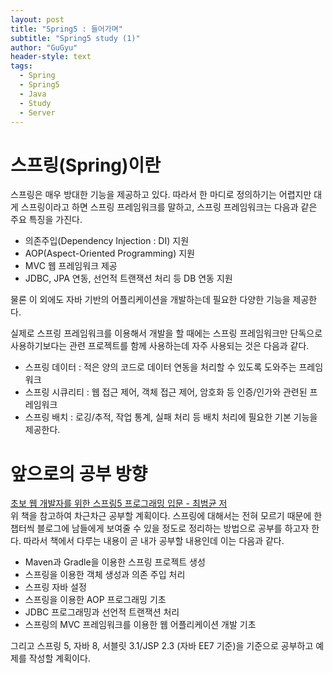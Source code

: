 ```yaml
---
layout: post
title: "Spring5 : 들어가며"
subtitle: "Spring5 study (1)"
author: "GuGyu"
header-style: text
tags:
  - Spring
  - Spring5
  - Java
  - Study
  - Server
---
```

  
# 스프링(Spring)이란

스프링은 매우 방대한 기능을 제공하고 있다. 따라서 한 마디로 정의하기는 어렵지만 대게 스프링이라고 하면 스프링 프레임워크를 말하고, 스프링 프레임워크는 다음과 같은 주요 특징을 가진다.
- 의존주입(Dependency Injection : DI) 지원
- AOP(Aspect-Oriented Programming) 지원
- MVC 웹 프레임워크 제공
- JDBC, JPA 연동, 선언적 트랜잭션 처리 등 DB 연동 지원  

물론 이 외에도 자바 기반의 어플리케이션을 개발하는데 필요한 다양한 기능을 제공한다.  

실제로 스프링 프레임워크를 이용해서 개발을 할 때에는 스프링 프레임워크만 단독으로 사용하기보다는 관련 프로젝트를 함께 사용하는데 자주 사용되는 것은 다음과 같다.
- 스프링 데이터 : 적은 양의 코드로 데이터 연동을 처리할 수 있도록 도와주는 프레임워크
- 스프링 시큐리티 : 웹 접근 제어, 객체 접근 제어, 암호화 등 인증/인가와 관련된 프레임워크
- 스프링 배치 : 로깅/추적, 작업 통계, 실패 처리 등 배치 처리에 필요한 기본 기능을 제공한다.

# 앞으로의 공부 방향

[초보 웹 개발자를 위한 스프링5 프로그래밍 입문 - 최범균 저](https://www.aladin.co.kr/shop/wproduct.aspx?ItemId=157472828)  
위 책을 참고하여 차근차근 공부할 계획이다. 스프링에 대해서는 전혀 모르기 때문에 한 챕터씩 블로그에 남들에게 보여줄 수 있을 정도로 정리하는 방법으로 공부를 하고자 한다. 따라서 책에서 다루는 내용이 곧 내가 공부할 내용인데 이는 다음과 같다.
- Maven과 Gradle을 이용한 스프링 프로젝트 생성
- 스프링을 이용한 객체 생성과 의존 주입 처리
- 스프링 자바 설정
- 스프링을 이용한 AOP 프로그래밍 기초
- JDBC 프로그래밍과 선언적 트랜잭션 처리
- 스프링의 MVC 프레임워크를 이용한 웹 어플리케이션 개발 기초 

그리고 스프링 5, 자바 8, 서블릿 3.1/JSP 2.3 (자바 EE7 기준)을 기준으로 공부하고 예제를 작성할 계획이다.